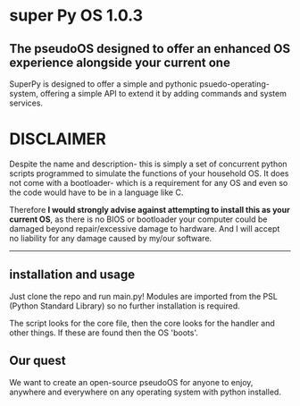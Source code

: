 # super Py OS 1.0.3
## The pseudoOS designed to offer an enhanced OS experience alongside your current one

SuperPy is designed to offer a simple and pythonic psuedo-operating-system, offering a simple API to extend it by adding
commands and system services.

# DISCLAIMER

Despite the name and description- this is simply a set of concurrent python scripts programmed to simulate the functions of your household OS. It does not come with a bootloader- which is a requirement for any OS and even so the code would have to be in a language like C.

Therefore **I would strongly advise against attempting to install this as your current OS**, as there is no BIOS or bootloader your computer could be damaged beyond repair/excessive damage to hardware. And I will accept no liability for any damage caused by my/our software.

-----

## installation and usage

Just clone the repo and run main.py! Modules are imported from the PSL (Python Standard Library) so no further installation is required.

The script looks for the core file, then the core looks for the handler and other things. If these are found then the OS 'boots'.

## Our quest

We want to create an open-source pseudoOS for anyone to enjoy, anywhere and everywhere on any operating system with python installed.


